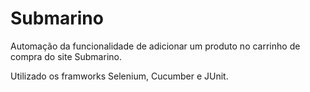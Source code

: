 # Submarino

Automação da funcionalidade de adicionar um produto no carrinho de compra do site Submarino.

Utilizado os framworks Selenium, Cucumber e JUnit.

